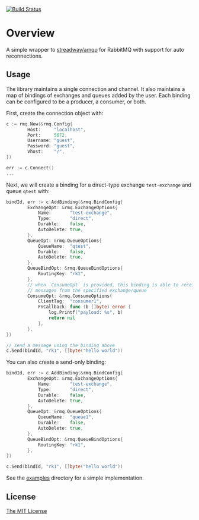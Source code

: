 [![Build Status](https://travis-ci.org/flowerinthenight/rmq.svg?branch=master)](https://travis-ci.org/flowerinthenight/rmq)

# Overview

A simple wrapper to [streadway/amqp](https://github.com/streadway/amqp) for RabbitMQ with support for auto reconnections.

## Usage

The library maintains a single connection and channel. It also maintains a map of bindings of exchanges and queues added by the user. Each binding can be configured to be a producer, a consumer, or both.

First, create the connection object with:


```go
c := rmq.New(&rmq.Config{
		Host:     "localhost",
		Port:     5672,
		Username: "guest",
		Password: "guest",
		Vhost:    "/",
})

err := c.Connect()
...
```

Next, we will create a binding for a direct-type exchange `test-exchange` and queue `qtest` with:

```go
bindId, err := c.AddBinding(&rmq.BindConfig{
		ExchangeOpt: &rmq.ExchangeOptions{
			Name:       "test-exchange",
			Type:       "direct",
			Durable:    false,
			AutoDelete: true,
		},
		QueueOpt: &rmq.QueueOptions{
			QueueName:  "qtest",
			Durable:    false,
			AutoDelete: true,
		},
		QueueBindOpt: &rmq.QueueBindOptions{
			RoutingKey: "rk1",
		},
		// when `ConsumeOpt` is provided, this binding is able to receive
		// messages from the specified exchange/queue
		ConsumeOpt: &rmq.ConsumeOptions{
			ClientTag:  "consumer1",
			FnCallback: func (b []byte) error {
				log.Printf("payload: %s", b)
				return nil
			},
		},
})

// send a message using the binding above
c.Send(bindId, "rk1", []byte("hello world"))
```

You can also create a send-only binding:

```go
bindId, err := c.AddBinding(&rmq.BindConfig{
		ExchangeOpt: &rmq.ExchangeOptions{
			Name:       "test-exchange",
			Type:       "direct",
			Durable:    false,
			AutoDelete: true,
		},
		QueueOpt: &rmq.QueueOptions{
			QueueName:  "queue1",
			Durable:    false,
			AutoDelete: true,
		},
		QueueBindOpt: &rmq.QueueBindOptions{
			RoutingKey: "rk1",
		},
})

c.Send(bindId, "rk1", []byte("hello world"))
```

See the [examples](./examples) directory for a simple implementation.

## License

[The MIT License](./LICENSE.md)
